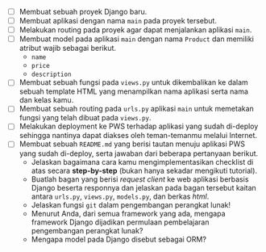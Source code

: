 - [ ] Membuat sebuah proyek Django baru.
- [ ] Membuat aplikasi dengan nama `main` pada proyek tersebut.
- [ ] Melakukan routing pada proyek agar dapat menjalankan aplikasi `main`.
- [ ] Membuat model pada aplikasi `main` dengan nama `Product` dan memiliki atribut wajib sebagai berikut.
  - `name`
  - `price`
  - `description`
- [ ] Membuat sebuah fungsi pada `views.py` untuk dikembalikan ke dalam sebuah template HTML yang menampilkan nama aplikasi serta nama dan kelas kamu.
- [ ] Membuat sebuah routing pada `urls.py` aplikasi `main` untuk memetakan fungsi yang telah dibuat pada `views.py`.
- [ ] Melakukan deployment ke PWS terhadap aplikasi yang sudah di-deploy sehingga nantinya dapat diakses oleh teman-temanmu melalui Internet.
- [ ] Membuat sebuah `README.md` yang berisi tautan menuju aplikasi PWS yang sudah di-deploy, serta jawaban dari beberapa pertanyaan berikut.
  - Jelaskan bagaimana cara kamu mengimplementasikan checklist di atas secara **step-by-step** (bukan hanya sekadar mengikuti tutorial).
  - Buatlah bagan yang berisi *request client* ke web aplikasi berbasis Django beserta responnya dan jelaskan pada bagan tersebut kaitan antara `urls.py`, `views.py`, `models.py`, dan berkas *html*.
  - Jelaskan fungsi `git` dalam pengembangan perangkat lunak!
  - Menurut Anda, dari semua framework yang ada, mengapa framework Django dijadikan permulaan pembelajaran pengembangan perangkat lunak?
  - Mengapa model pada Django disebut sebagai ORM?
